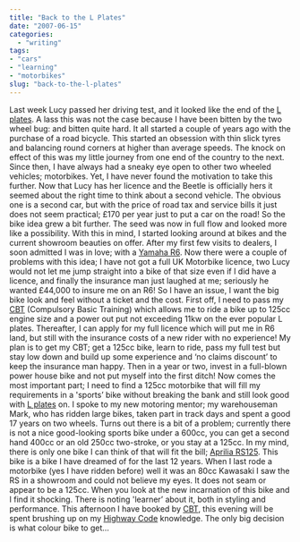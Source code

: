 ```yaml
---
title: "Back to the L Plates"
date: "2007-06-15"
categories:
  - "writing"
tags:
- "cars"
- "learning"
- "motorbikes"
slug: "back-to-the-l-plates"
---
```


Last week Lucy passed her driving test, and it looked like the end of the [L plates](https://en.wikipedia.org/wiki/L_plates). A lass this was not the case because I have been bitten by the two wheel bug: and bitten quite hard. It all started a couple of years ago with the purchase of a road bicycle. This started an obsession with thin slick tyres and balancing round corners at higher than average speeds. The knock on effect of this was my little journey from one end of the country to the next. Since then, I have always had a sneaky eye open to other two wheeled vehicles; motorbikes. Yet, I have never found the motivation to take this further. Now that Lucy has her licence and the Beetle is officially hers it seemed about the right time to think about a second vehicle. The obvious one is a second car, but with the price of road tax and service bills it just does not seem practical; £170 per year just to put a car on the road! So the bike idea grew a bit further. The seed was now in full flow and looked more like a possibility. With this in mind, I started looking around at bikes and the current showroom beauties on offer. After my first few visits to dealers, I soon admitted I was in love; with a [Yamaha R6](https://farm2.static.flickr.com/1408/552063891_07b2cd35f5.jpg). Now there were a couple of problems with this idea; I have not got a full UK Motorbike licence, two Lucy would not let me jump straight into a bike of that size even if I did have a licence, and finally the insurance man just laughed at me; seriously he wanted £44,000 to insure me on an R6! So I have an issue, I want the big bike look and feel without a ticket and the cost. First off, I need to pass my [CBT](https://en.wikipedia.org/wiki/Compulsory_Basic_Training) (Compulsory Basic Training) which allows me to ride a bike up to 125cc engine size and a power out put not exceeding 11kw on the ever popular L plates. Thereafter, I can apply for my full licence which will put me in R6 land, but still with the insurance costs of a new rider with no experience! My plan is to get my CBT; get a 125cc bike, learn to ride, pass my full test but stay low down and build up some experience and ‘no claims discount’ to keep the insurance man happy. Then in a year or two, invest in a full-blown power house bike and not put myself into the first ditch! Now comes the most important part; I need to find a 125cc motorbike that will fill my requirements in a 'sports’ bike without breaking the bank and still look good with [L plates](https://en.wikipedia.org/wiki/L_plates) on. I spoke to my new motoring mentor; my warehouseman Mark, who has ridden large bikes, taken part in track days and spent a good 17 years on two wheels. Turns out there is a bit of a problem; currently there is not a nice good-looking sports bike under a 600cc, you can get a second hand 400cc or an old 250cc two-stroke, or you stay at a 125cc. In my mind, there is only one bike I can think of that will fit the bill; [Aprilia RS125](https://apriliauk.attiva.it/modelli/road/modello.asp?id=121). This bike is a bike I have dreamed of for the last 12 years. When I last rode a motorbike (yes I have ridden before) well it was an 80cc Kawasaki I saw the RS in a showroom and could not believe my eyes. It does not seam or appear to be a 125cc. When you look at the new incarnation of this bike and I find it shocking. There is noting 'learner’ about it, both in styling and performance. This afternoon I have booked by [CBT](https://en.wikipedia.org/wiki/Compulsory_Basic_Training), this evening will be spent brushing up on my [Highway Code](https://en.wikipedia.org/wiki/Highway_Code) knowledge. The only big decision is what colour bike to get…
 <!-- [![Aprilia][image-1]][8] -->
 <!-- [![Aprilia][image-2]][9] -->
